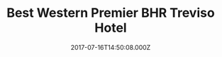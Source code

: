 ---
date: 2017-07-16T14:50:08.000Z
title: Best Western Premier BHR Treviso Hotel
latitude: 45.66850616006014
longitude: 12.180326250381768
category: checkin
---